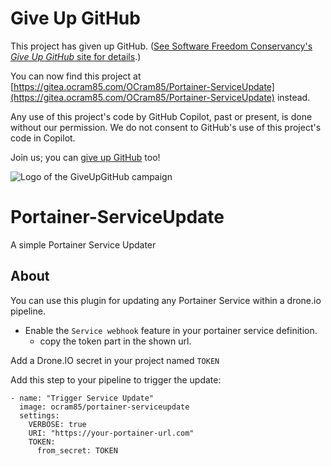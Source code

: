 # Give Up GitHub

This project has given up GitHub.  ([See Software Freedom Conservancy's *Give Up  GitHub* site for details](https://GiveUpGitHub.org).)

You can now find this project at [https://gitea.ocram85.com/OCram85/Portainer-ServiceUpdate](https://gitea.ocram85.com/OCram85/Portainer-ServiceUpdate) instead.

Any use of this project's code by GitHub Copilot, past or present, is done without our permission.  We do not consent to GitHub's use of this project's code in Copilot.

Join us; you can [give up GitHub](https://GiveUpGitHub.org) too!

![Logo of the GiveUpGitHub campaign](https://sfconservancy.org/img/GiveUpGitHub.png)

# Portainer-ServiceUpdate

A simple Portainer Service Updater

## About

You can use this plugin for updating any Portainer Service within a drone.io pipeline.

-   Enable the `Service webhook` feature in your portainer service definition.
    -   copy the token part in the shown url.

Add a Drone.IO secret in your project named `TOKEN`

Add this step to your pipeline to trigger the update:

```
- name: "Trigger Service Update"
  image: ocram85/portainer-serviceupdate
  settings:
    VERBOSE: true
    URI: "https://your-portainer-url.com"
    TOKEN:
      from_secret: TOKEN
```
